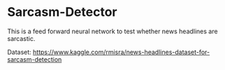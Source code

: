 # Sarcasm-Detector
This is a feed forward neural network to test whether news headlines are sarcastic.

Dataset: https://www.kaggle.com/rmisra/news-headlines-dataset-for-sarcasm-detection
